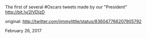 The first of several #Oscars tweets made by our "President" http://bit.ly/2lVDjzD 

original: http://twitter.com/jimmylittle/status/836047766207905792 

February 26, 2017
